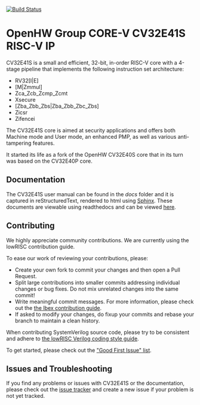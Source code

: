 [![Build Status](https://travis-ci.com/pulp-platform/riscv.svg?branch=master)](https://travis-ci.com/pulp-platform/riscv)

# OpenHW Group CORE-V CV32E41S RISC-V IP

CV32E41S is a small and efficient, 32-bit, in-order RISC-V core with a 4-stage pipeline that implements the following instruction set architecture:

* RV32[I|E]
* [M|Zmmul]
* Zca_Zcb_Zcmp_Zcmt
* Xsecure
* [Zba_Zbb_Zbs|Zba_Zbb_Zbc_Zbs]
* Zicsr
* Zifencei

The CV32E41S core is aimed
at security applications and offers both Machine mode and User mode, an enhanced PMP, as well as
various anti-tampering features.

It started its life as a fork of the OpenHW CV32E40S core that in its turn was based on the CV32E40P core.

## Documentation

The CV32E41S user manual can be found in the _docs_ folder and it is
captured in reStructuredText, rendered to html using [Sphinx](https://docs.readthedocs.io/en/stable/intro/getting-started-with-sphinx.html).
These documents are viewable using readthedocs and can be viewed [here](https://docs.openhwgroup.org/projects/cv32e40s-user-manual/en/latest/).

<!--
## Verification
The verification environment for the CV32E40S is _not_ in this Repository.

The verification environment for this core as well as other cores in the OpenHW Group CORE-V family is at the
[core-v-verif](https://github.com/openhwgroup/core-v-verif) repository on GitHub.

The Makefiles supported in the **core-v-verif** project automatically clone the appropriate version of the **CV32E40S**  RTL sources.

## Constraints
Example synthesis constraints for the CV32E40S are provided. -->

## Contributing

We highly appreciate community contributions. We are currently using the lowRISC contribution guide.

To ease our work of reviewing your contributions, please:

* Create your own fork to commit your changes and then open a Pull Request.
* Split large contributions into smaller commits addressing individual changes or bug fixes. Do not
  mix unrelated changes into the same commit!
* Write meaningful commit messages. For more information, please check out the [the Ibex contribution
  guide](https://github.com/lowrisc/ibex/blob/master/CONTRIBUTING.md).
* If asked to modify your changes, do fixup your commits and rebase your branch to maintain a
  clean history.

When contributing SystemVerilog source code, please try to be consistent and adhere to [the lowRISC Verilog
coding style guide](https://github.com/lowRISC/style-guides/blob/master/VerilogCodingStyle.md).

To get started, please check out the ["Good First Issue"
 list](https://github.com/openhwgroup/cv32e40s/issues?q=is%3Aissue+is%3Aopen+-label%3Astatus%3Aresolved+label%3A%22good+first+issue%22).

## Issues and Troubleshooting

If you find any problems or issues with CV32E41S or the documentation, please check out the [issue
 tracker](https://github.com/openhwgroup/cv32e40s/issues) and create a new issue if your problem is
not yet tracked.
